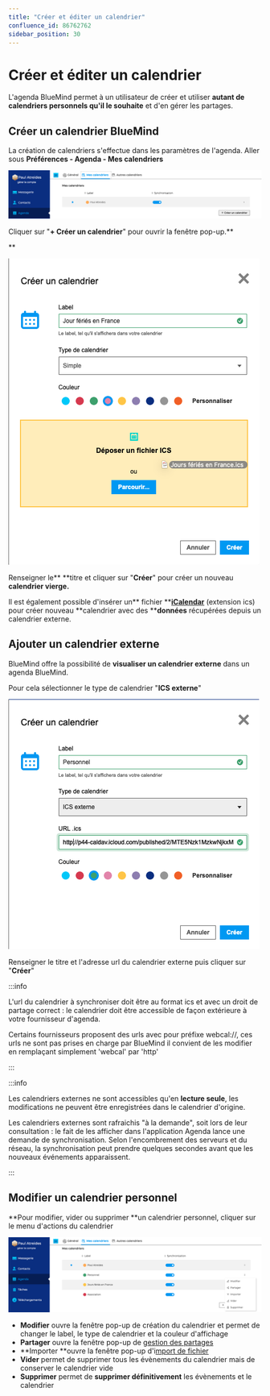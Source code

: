 ```yaml
---
title: "Créer et éditer un calendrier"
confluence_id: 86762762
sidebar_position: 30
---
```

# Créer et éditer un calendrier


L'agenda BlueMind permet à un utilisateur de créer et utiliser **autant de calendriers personnels qu'il le souhaite** et d'en gérer les partages.

## Créer un calendrier BlueMind

La création de calendriers s'effectue dans les paramètres de l'agenda. Aller sous **Préférences - Agenda - Mes calendriers**


**![](../../attachments/86762762/86764731.png)**


Cliquer sur "**+ Créer un calendrier**" pour ouvrir la fenêtre pop-up.**


**

![](../../attachments/86762762/86764730.png)

Renseigner le** **titre et cliquer sur "**Créer**" pour créer un nouveau **calendrier vierge.**

Il est également possible d'insérer un** fichier **[**iCalendar**](/Guide_de_l_utilisateur/L_agenda_4.7/Importer_et_exporter_un_calendrier/) (extension ics) pour créer nouveau **calendrier avec des ****données** récupérées depuis un calendrier externe.


## Ajouter un calendrier externe

BlueMind offre la possibilité de **visualiser un calendrier externe** dans un agenda BlueMind.

Pour cela sélectionner le type de calendrier "**ICS externe**"


![](../../attachments/86762762/86764729.png)

Renseigner le titre et l'adresse url du calendrier externe puis cliquer sur "**Créer**"


:::info

L'url du calendrier à synchroniser doit être au format ics et avec un droit de partage correct : le calendrier doit être accessible de façon extérieure à votre fournisseur d'agenda.

Certains fournisseurs proposent des urls avec pour préfixe webcal://, ces urls ne sont pas prises en charge par BlueMind il convient de les modifier en remplaçant simplement 'webcal' par 'http'

:::


:::info

Les calendriers externes ne sont accessibles qu'en **lecture seule**, les modifications ne peuvent être enregistrées dans le calendrier d'origine.

Les calendriers externes sont rafraichis "à la demande", soit lors de leur consultation : le fait de les afficher dans l'application Agenda lance une demande de synchronisation. Selon l'encombrement des serveurs et du réseau, la synchronisation peut prendre quelques secondes avant que les nouveaux événements apparaissent.

:::


## Modifier un calendrier personnel

**Pour modifier, vider ou supprimer **un calendrier personnel, cliquer sur le menu d'actions du calendrier

![](../../attachments/86762762/86764728.png)


- **Modifier** ouvre la fenêtre pop-up de création du calendrier et permet de changer le label, le type de calendrier et la couleur d'affichage
- **Partager** ouvre la fenêtre pop-up de [gestion des partages](/Guide_de_l_utilisateur/L_agenda_4.7/Partager_un_calendrier/)
- **Importer **ouvre la fenêtre pop-up d'i[mport de fichier](/Guide_de_l_utilisateur/L_agenda_4.7/Importer_et_exporter_un_calendrier/)
- **Vider** permet de supprimer tous les évènements du calendrier mais de conserver le calendrier vide
- **Supprimer** permet de **supprimer définitivement** les évènements et le calendrier


